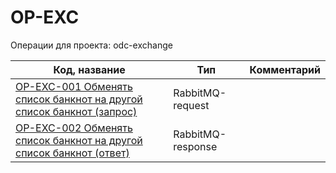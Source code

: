 # OP-EXC

Операции для проекта:  odc-exchange

| Код, название | Тип | Комментарий |
| ----- | ----- | --- | 
| [OP-EXC-001 Обменять список банкнот на другой список банкнот (запрос)](001.md) | RabbitMQ-request | | 
| [OP-EXC-002 Обменять список банкнот на другой список банкнот (ответ)](002.md) | RabbitMQ-response | | 